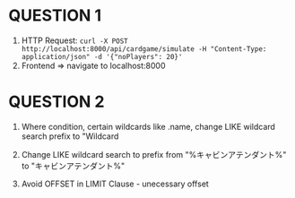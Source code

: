 # QUESTION 1
1. HTTP Request: `curl -X POST http://localhost:8000/api/cardgame/simulate -H "Content-Type: application/json" -d '{"noPlayers": 20}'`
2. Frontend => navigate to localhost:8000

# QUESTION 2
1. Where condition, certain wildcards like .name, change LIKE wildcard search prefix to "Wildcard


2. Change LIKE wildcard search to prefix from "%キャビンアテンダント%" to "キャビンアテンダント%"
4. Avoid OFFSET in LIMIT Clause - unecessary offset
